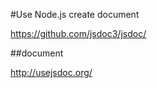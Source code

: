 #Use Node.js create document


https://github.com/jsdoc3/jsdoc/

##document

http://usejsdoc.org/
 
 
 